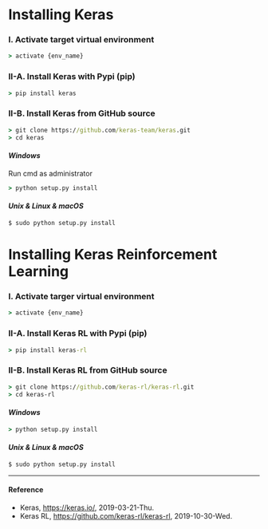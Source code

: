 # Installing Keras
### I. Activate target virtual environment
```cmd
> activate {env_name}
```

### II-A. Install Keras with Pypi (pip)
```cmd
> pip install keras
```

### II-B. Install Keras from GitHub source
```cmd
> git clone https://github.com/keras-team/keras.git
> cd keras
```
#### *Windows*
Run cmd as administrator
```cmd
> python setup.py install
```
#### *Unix & Linux & macOS*
```
$ sudo python setup.py install
```

# Installing Keras Reinforcement Learning
### I. Activate targer virtual environment
```cmd
> activate {env_name}
```

### II-A. Install Keras RL with Pypi (pip)
```cmd
> pip install keras-rl
```

### II-B. Install Keras RL from GitHub source
```cmd
> git clone https://github.com/keras-rl/keras-rl.git
> cd keras-rl
```
#### *Windows*
```cmd
> python setup.py install
```
#### *Unix & Linux & macOS*
```bash
$ sudo python setup.py install
```

----------

#### Reference
- Keras, https://keras.io/, 2019-03-21-Thu.
- Keras RL, https://github.com/keras-rl/keras-rl, 2019-10-30-Wed.
